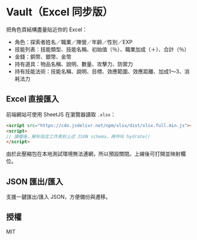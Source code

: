 # Vault（Excel 同步版）

把角色頁結構盡量貼近你的 Excel：
- 角色：探索者姓名／職業／陣營／年齡／性別／EXP
- 技能列表：技能類型、技能名稱、初始值（％）、職業加成（＋）、合計（％）
- 金錢：銅幣、銀幣、金幣
- 持有道具：物品名稱、說明、數量、攻擊力、防禦力
- 持有技能法術：技能名稱、說明、目標、效應範圍、效應距離、加成1～3、消耗法力

## Excel 直接匯入
前端網站可使用 SheetJS 在瀏覽器讀取 `.xlsx`：

```html
<script src="https://cdn.jsdelivr.net/npm/xlsx/dist/xlsx.full.min.js"></script>
<script>
// 讀檔後，解析指定工作表到上述 JSON schema，再呼叫 hydrate()
</script>
```

由於此壓縮包在本地測試環境無法連網，所以預設關閉。上線後可打開並映射欄位。

## JSON 匯出/匯入
支援一鍵匯出/匯入 JSON，方便備份與遷移。

## 授權
MIT
